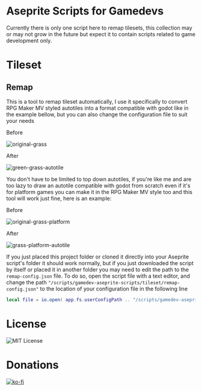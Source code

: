 # Aseprite Scripts for Gamedevs
Currently there is only one script here to remap tilesets, this collection may or may not grow in the future but expect it to contain scripts related to game development only.

# Tileset
## Remap
This is a tool to remap tileset automatically, I use it specifically to convert RPG Maker MV styled autotiles into a format compatible with godot like in the example bellow, but you can also change the configuration file to suit your needs

Before

![original-grass](https://github.com/leonarJorge/aseprite-scripts/assets/12295900/641877c5-595e-4971-b28a-f709ce02c74b)


After

![green-grass-autotile](https://github.com/leonarJorge/aseprite-scripts/assets/12295900/fa8140e8-2d3a-483b-a574-c4c7aaa566e6)


You don't have to be limited to top down autotiles, if you're like me and are too lazy to draw an autotile compatible with godot from scratch even if it's for platform games you can make it in the RPG Maker MV style too and this tool will work just fine, here is an example:

Before

![original-grass-platform](https://github.com/leonarJorge/aseprite-scripts/assets/12295900/89bda612-fbc6-424f-9db9-33c22fd3e75d)

After

![grass-platform-autotile](https://github.com/leonarJorge/aseprite-scripts/assets/12295900/fbacb926-8eae-46d8-99cd-f94efb82073a)


If you just placed this project folder or cloned it directly into your Aseprite script's folder it should work normally, but if you just downloaded the script by itself or placed it in another folder you may need to edit the path to the ``remap-config.json`` file. To do so, open the script file with a text editor, and change the path ``"/scripts/gamedev-aseprite-scripts/tileset/remap-config.json"`` to the location of your configuration file in the following line

```lua
local file = io.open( app.fs.userConfigPath .. "/scripts/gamedev-aseprite-scripts/tileset/remap-config.json", "rb")
```

# License
![MIT](https://github.com/leonarJorge/gamedev-aseprite-scripts/blob/main/LICENSE) License

# Donations
[![ko-fi](https://ko-fi.com/img/githubbutton_sm.svg)](https://ko-fi.com/P5P7PD8FY)
